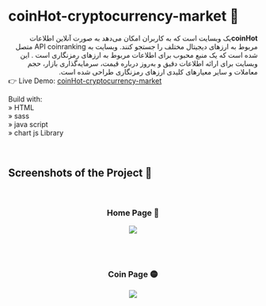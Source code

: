 # coinHot-cryptocurrency-market 🏦
<div dir='rtl'><strong >coinHot</strong>یک وبسایت است که به کاربران امکان می‌دهد به صورت  آنلاین اطلاعات مربوط به ارزهای دیجیتال مختلف را جستجو کنند. وبسایت به API coinranking متصل شده است که یک منبع محبوب برای اطلاعات مربوط به ارزهای رمزنگاری است .
این وبسایت برای ارائه اطلاعات دقیق و به‌روز درباره قیمت، سرمایه‌گذاری بازار، حجم معاملات و سایر معیارهای کلیدی ارزهای رمزنگاری طراحی شده است. </div>
👉 Live Demo: <a href='https://safardost-hosein.github.io/cryptocurrency-market/'>coinHot-cryptocurrency-market</a><br>  

Build with:<br>
» HTML<br>
» sass<br>
» java script<br>
» chart js Library

<br>

<h2>Screenshots of the Project 📸</h2>
<br>
<h3 align='center'>Home Page 🏡</h3>

<div align='center'>
<img src='https://github.com/safardost-hosein/cryptocurrency-market/assets/134488087/3cd3d72e-832c-4af2-95ac-da8c728423ac'/>

</div>

<br><br>

<h3 align='center'>Coin Page 🟡 </h3>

<div align='center'>
<img src='https://github.com/safardost-hosein/cryptocurrency-market/assets/134488087/528afe4e-cad8-433a-aaf2-3461c415e794'/>
</div>


 

    


